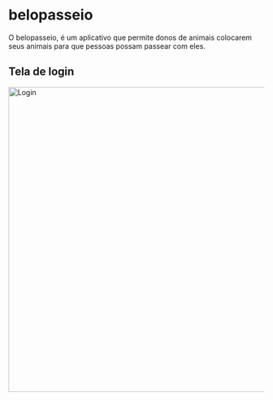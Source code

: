 # belopasseio

O belopasseio, é um aplicativo que permite donos de animais colocarem seus animais para que pessoas possam passear com eles.


## Tela de login
<img src="https://github.com/Anfacibry/beloPasseio/blob/main/assets/images/belopasseio.png?raw=true" 
alt="Login" width="6000" height="600">